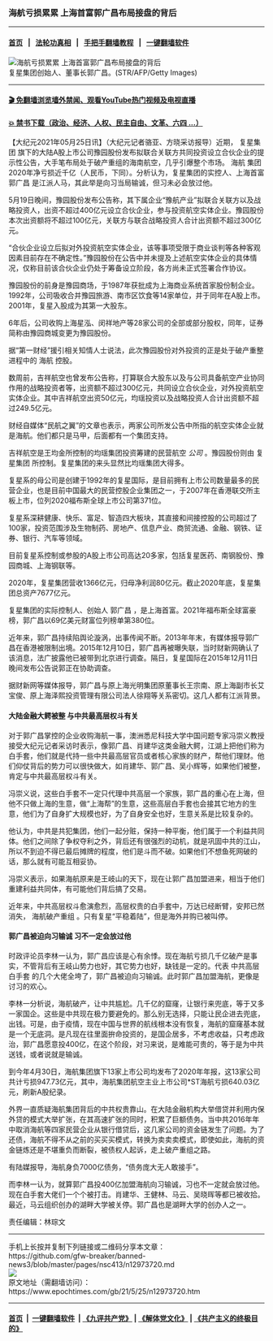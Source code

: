 ### 海航亏损累累 上海首富郭广昌布局接盘的背后
------------------------

#### [首页](https://github.com/gfw-breaker/banned-news3/blob/master/README.md) &nbsp;&nbsp;|&nbsp;&nbsp; [法轮功真相](https://github.com/begood0513/basic/blob/master/README.md)  &nbsp;&nbsp;|&nbsp;&nbsp; [手把手翻墙教程](https://github.com/gfw-breaker/guides/wiki)  &nbsp;&nbsp;|&nbsp;&nbsp; [一键翻墙软件](https://github.com/gfw-breaker/nogfw/blob/master/README.md)  



<div><img alt="海航亏损累累 上海首富郭广昌布局接盘的背后" class="attachment-djy_600_400 size-djy_600_400 wp-post-image" src="https://i.epochtimes.com/assets/uploads/2017/11/GettyImages-501047866-600x400.jpg"/>
<div class="caption">
 复星集团创始人、董事长郭广昌。(STR/AFP/Getty Images)
</div></div><hr/>

#### [ 🎬  免翻墙浏览墙外禁闻、观看YouTube热门视频及电视直播](https://github.com/gfw-breaker/HelloWorld)

#### [ 💥  禁书下载（政治、经济、人权、民主自由、文革、六四 ...）](https://github.com/gfw-breaker/books/blob/master/README.md)

<div><p>
 【大纪元2021年05月25日讯】（大纪元记者骆亚、方晓采访报导）近期，
 <ok href="https://www.epochtimes.com/gb/tag/%E5%A4%8D%E6%98%9F%E9%9B%86%E5%9B%A2.html">
  复星集团
 </ok>
 旗下的大陆A股上市公司豫园股份发布拟联合关联方共同投资设立合伙企业的提示性公告，大手笔布局处于破产重组的海南航空，几乎引爆整个市场。
 <ok href="https://www.epochtimes.com/gb/tag/%E6%B5%B7%E8%88%AA.html">
  海航
 </ok>
 集团2020年净亏损近千亿（人民币，下同）。分析认为，复星集团的实控人、上海首富
 <ok href="https://www.epochtimes.com/gb/tag/%E9%83%AD%E5%B9%BF%E6%98%8C.html">
  郭广昌
 </ok>
 是江派人马，其此举是向习当局输诚，但习未必会放过他。
</p>
<p>
 5月19日晚间，豫园股份发布公告称，其下属企业“豫航产业”拟联合关联方以及战略投资人，出资不超过400亿元设立合伙企业，参与投资航空实体企业。豫园股份本次出资额将不超过100亿元，关联方与联合战略投资人合计出资额不超过300亿元。
</p>
<p>
 “合伙企业设立后拟对外投资航空实体企业，该等事项受限于商业谈判等各种客观因素目前存在不确定性。”豫园股份在公告中并未提及上述航空实体企业的具体情况，仅称目前该合伙企业仍处于筹备设立阶段，各方尚未正式签署合作协议。
</p>
<p>
 豫园股份的前身是豫园商场，于1987年获批成为上海商业系统首家股份制企业。1992年，公司吸收合并豫园旅游、南市区饮食等14家单位，并于同年在A股上市。2001年，复星入股成为其第一大股东。
</p>
<p>
 6年后，公司收购上海星泓、闵祥地产等28家公司的全部或部分股权，同年，证券简称由豫园商城变更为豫园股份。
</p>
<p>
 据“第一财经”援引相关知情人士说法，此次豫园股份对外投资的正是处于破产重整进程中的
 <ok href="https://www.epochtimes.com/gb/tag/%E6%B5%B7%E8%88%AA.html">
  海航
 </ok>
 控股。
</p>
<p>
 数周前，吉祥航空也曾发布公告称，打算联合大股东以及与公司具备航空产业协同作用的战略投资者等，出资额不超过300亿元，共同设立合伙企业，对外投资航空实体企业。其中吉祥航空出资50亿元，均瑶投资以及战略投资人合计出资额不超过249.5亿元。
</p>
<p>
 财经自媒体“民航之翼”的文章也表示，两家公司所发公告中所指的航空实体企业就是海航。他们都只是马甲，后面都有一个集团支持。
</p>
<p>
 吉祥航空是王均金所控制的均瑶集团投资筹建的民营航空
 <em class="qkunPe">
  公司
 </em>
 。豫园股份则由
 <ok href="https://www.epochtimes.com/gb/tag/%E5%A4%8D%E6%98%9F%E9%9B%86%E5%9B%A2.html">
  复星集团
 </ok>
 所控制。复星集团的来头显然比均瑶集团大得多。
</p>
<p>
 复星系的母公司是创建于1992年的复星国际，是目前拥有上市公司数量最多的民营企业，也是目前中国最大的民营控股企业集团之一，于2007年在香港联交所主板上市，位列2020福布斯全球上市公司第371位。
</p>
<p>
 复星系深耕健康、快乐、富足、智造四大板块，其直接和间接控股的公司超过了100家，投资范围涉及生物制药、房地产、信息产业、商贸流通、金融、钢铁、证券、银行、汽车等领域。
</p>
<p>
 目前复星系控制或参股的A股上市公司高达20多家，包括复星医药、南钢股份、豫园商城、上海钢联等。
</p>
<p>
 2020年，复星集团营收1366亿元，归母净利润80亿元。截止2020年底，复星集团总资产7677亿元。
</p>
<p>
 复星集团的实际控制人、创始人
 <ok href="https://www.epochtimes.com/gb/tag/%E9%83%AD%E5%B9%BF%E6%98%8C.html">
  郭广昌
 </ok>
 ，是上海首富。2021年福布斯全球富豪榜，郭广昌以69亿美元财富位列榜单第380位。
</p>
<p>
 近年来，郭广昌持续陷舆论漩涡，出事传闻不断。2013年年末，有媒体报导郭广昌在香港被限制出境。2015年12月10日，郭广昌再被曝失联，当时财新网确认了该消息，法广披露他已被带到北京进行调查。隔日，复星国际在2015年12月11日晚间发布公告说郭正在协助调查。
</p>
<p>
 据财新网等媒体报导，郭广昌与原上海光明集团原董事长王宗南、原上海副市长艾宝俊、原上海泽熙投资管理有限公司法人徐翔等关系密切。这几人都有江派背景。
</p>
<h4>
 大陆金融大鳄被整 与中共最高层权斗有关
</h4>
<p>
 对于郭广昌掌控的企业收购海航一事，澳洲悉尼科技大学中国问题专家冯崇义教授接受大纪元记者采访时表示，像郭广昌、肖建华这类金融大鳄，江湖上把他们称为白手套，他们就是代持一些中共最高层官员或者核心家族的财产，帮他们理财。他们仰仗背后的势力可以很快做大，如肖建华、郭广昌、吴小辉等，如果他们被整，肯定与中共最高层权斗有关。
</p>
<p>
 冯崇义说，这些白手套不一定只代理中共高层一个家族，郭广昌的重心在上海，但他不只做上海的生意，做“上海帮”的生意，这些高层白手套也会接其它地方的生意，他们为了自身扩大规模也好，为了自身安全也好，生意关系是比较复杂的。
</p>
<p>
 他认为，中共是共犯集团，他们一起分赃，保持一种平衡，他们属于一个利益共同体。他们之间除了争权夺利之外，背后还有很强烈的动机，就是巩固中共的江山，所以不到迫不得已最后摊牌的程度，他们是斗而不破。如果他们不想鱼死网破的话，那么就有可能互相妥协。
</p>
<p>
 冯崇义表示，如果海航原来是王岐山的天下，现在让郭广昌加盟进来，相当于他们重建利益共同体，有可能他们背后搞了交易。
</p>
<p>
 近年来，中共高层权斗愈演愈烈，高层权贵的白手套中，万达已经断臂，安邦已然消失，
 <ok href="https://www.epochtimes.com/gb/tag/%E6%B5%B7%E8%88%AA%E7%A0%B4%E4%BA%A7%E9%87%8D%E7%BB%84.html">
  海航破产重组
 </ok>
 。只有复星“平稳着陆”，但是海外并购已被叫停。
</p>
<h4>
 <strong>
  郭广昌被迫向习输诚 习不一定会放过他
  <br/>
 </strong>
</h4>
<p>
 时政评论员李林一认为，郭广昌应该是心有余悸。现在海航亏损几千亿破产是事实，不管背后有王岐山势力也好，其它势力也好，缺钱是一定的。代表
 <ok href="https://www.epochtimes.com/gb/tag/%E4%B8%AD%E5%85%B1%E9%AB%98%E5%B1%82%E7%99%BD%E6%89%8B%E5%A5%97.html">
  中共高层白手套
 </ok>
 的几个大佬全垮了，郭广昌被迫向习输诚。此时郭广昌加盟海航，更像是讨习的欢心。
</p>
<p>
 李林一分析说，海航破产，让中共尴尬。几千亿的窟窿，让银行来兜底，等于又多一家国企。这些是中共现在极力要避免的。那么别无选择，只能让民企进去兜底，出钱。可是，由于疫情，现在中国与世界的航线根本没有恢复，海航的窟窿基本就是一个无底洞。是凡现在往里面拚命投资的，是国企居多，不考虑收益，只考虑政治，郭广昌愿意投400亿，在这个阶段，对习来说，是难能可贵的，等于是为中共送钱，或者说就是输诚。
</p>
<p>
 到今年4月30日，海航集团旗下13家上市公司均发布了2020年年报，这13家公司共计亏损947.73亿元，其中，海航集团航空主业上市公司*ST海航亏损640.03亿元，刷新A股纪录。
</p>
<p>
 外界一直质疑海航集团背后的中共权贵靠山。在大陆金融机构大举借贷并利用内保外贷的模式大举扩张，在其高速扩张的同时，积累了巨额债务。当中共2016年年中取消海航等四家民营企业从银行借贷后，这几家公司的资金链发生了问题。为了还债，海航不得不从之前的买买买模式，转换为卖卖卖模式，即使如此，海航的资金链炼还是不堪重负而断裂，被债权人起诉，走上破产重组之路。
</p>
<p>
 有陆媒报导，海航身负7000亿债务，“债务庞大无人敢接手”。
</p>
<p>
 而李林一认为，就算郭广昌投400亿加盟海航向习输诚，习也不一定就会放过他。现在白手套大佬们一个个被打击。肖建华、王健林、马云、吴晓晖等都已被收拾。最近，马云组织创办的湖畔大学被关停。郭广昌也是湖畔大学的创办人之一。
</p>
<p>
 责任编辑：林琮文
</p>
</div>
<hr/>
手机上长按并复制下列链接或二维码分享本文章：<br/>
https://github.com/gfw-breaker/banned-news3/blob/master/pages/nsc413/n12973720.md <br/>
<a href='https://github.com/gfw-breaker/banned-news3/blob/master/pages/nsc413/n12973720.md'><img src='https://github.com/gfw-breaker/banned-news3/blob/master/pages/nsc413/n12973720.md.png'/></a> <br/>
原文地址（需翻墙访问）：https://www.epochtimes.com/gb/21/5/25/n12973720.htm


------------------------
#### [首页](https://github.com/gfw-breaker/banned-news3/blob/master/README.md) &nbsp;|&nbsp; [一键翻墙软件](https://github.com/gfw-breaker/nogfw/blob/master/README.md) &nbsp;| [《九评共产党》](https://github.com/gfw-breaker/9ping.md/blob/master/README.md#九评之一评共产党是什么) | [《解体党文化》](https://github.com/gfw-breaker/jtdwh.md/blob/master/README.md) | [《共产主义的终极目的》](https://github.com/gfw-breaker/gczydzjmd.md/blob/master/README.md)


<img src='http://gfw-breaker.win/banned-news3/pages/nsc413/n12973720.md' width='0px' height='0px'/>